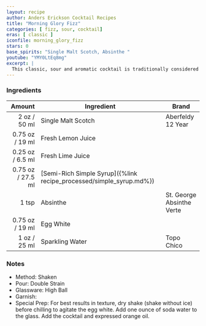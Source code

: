 ```yaml
---
layout: recipe
author: Anders Erickson Cocktail Recipes
title: "Morning Glory Fizz"
categories: [ fizz, sour, cocktail]
eras: [ classic ]
iconfile: morning_glory_fizz
stars: 0
base_spirits: "Single Malt Scotch, Absinthe "
youtube: "YMY0LtEq8mg"
excerpt: |
  This classic, sour and aromatic cocktail is traditionally considered a morning after a pick-me-up. Want to make the perfect Gin Fizz? It's all in the shake.
---
```


### Ingredients

|  Amount | Ingredient                                                | Brand                     |
| ------: | --------------------------------------------------------- | ------------------------- |
|    2 oz / 50 ml | Single Malt Scotch                                        | Aberfeldy 12 Year         |
| 0.75 oz / 19 ml | Fresh Lemon Juice                                         |
| 0.25 oz / 6.5 ml | Fresh Lime Juice                                          |
| 0.75 oz / 27.5 ml | [Semi-Rich Simple Syrup]({%link recipe_processed/simple_syrup.md%}) |
|   1 tsp | Absinthe                                                  | St. George Absinthe Verte |
| 0.75 oz / 19 ml | Egg White                                                 |
|    1 oz / 25 ml | Sparkling Water                                           | Topo Chico                |

### Notes

- Method: Shaken
- Pour: Double Strain
- Glassware: High Ball
- Garnish:
- Special Prep: For best results in texture, dry shake (shake without ice) before chilling to agitate the egg white. Add one ounce of soda water to the glass. Add the cocktail and expressed orange oil.

